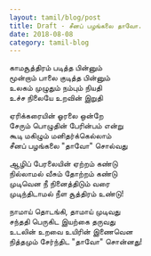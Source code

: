 ```yaml
---
layout: tamil/blog/post
title: Draft - சீனப் பழங்கலை தாவோ.
date: 2018-08-08
category: tamil-blog
---
```


காமசூத்திரம் படித்த பின்னும் <br/>
மூன்றாம் பாலை குடித்த பின்னும் <br/>
உலகம் முழுதும் நம்பும் நியதி <br/>
உச்ச நிலையே உறவின் இறுதி

ஏரிக்கரையின் ஓரலை ஒன்றே <br/>
சேரும் பொழுதின் பேரின்பம் என்று <br/>
கூடி மகிழும் மனிதர்க்கெல்லாம் <br/>
சீனப் பழங்கலை "தாவோ" சொல்வது

ஆழிப் பேரலையின் ஏற்றம் கண்டு <br/>
நில்லாமல் வீசும் தோற்றம் கண்டு <br/>
முடிவென நீ நினைத்திடும் வரை <br/>
முடிந்திடாமல் நீள சூத்திரம் உண்டு!

நாமாய் தொடங்கி, தாமாய் முடிவது <br/>
சந்ததி பெருகிட இயற்கை தருவது <br/>
உடலின் உறவை உயிரின் இணைவென <br/>
நித்தமும் சேர்ந்திட "தாவோ" சொன்னது!

